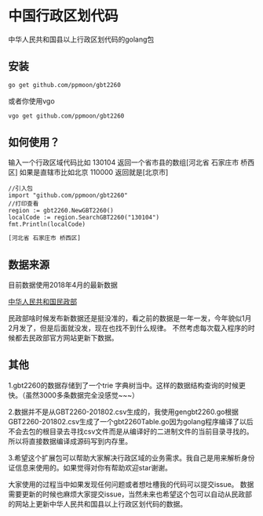 # 中国行政区划代码
中华人民共和国县以上行政区划代码的golang包

## 安装

````bash
go get github.com/ppmoon/gbt2260
````
或者你使用vgo
````bash
vgo get github.com/ppmoon/gbt2260
````
## 如何使用？
输入一个行政区域代码比如 130104 返回一个省市县的数组[河北省 石家庄市 桥西区]
如果是直辖市比如北京 110000 返回就是[北京市]

````golang
//引入包
import "github.com/ppmoon/gbt2260"
//打印查看
region := gbt2260.NewGBT2260()
localCode := region.SearchGBT2260("130104")
fmt.Println(localCode)
````
````bash
[河北省 石家庄市 桥西区]
````
## 数据来源

目前数据使用2018年4月的最新数据

[中华人民共和国民政部](http://www.mca.gov.cn/article/sj/xzqh/2018/)

民政部啥时候发布新数据还是挺没准的，看之前的数据是一年一发，今年貌似1月2月发了，但是后面就没发，现在也找不到什么规律。
不然考虑每次载入程序的时候都去民政部官方网站更新下数据。

## 其他

1.gbt2260的数据存储到了一个trie 字典树当中。这样的数据结构查询的时候更快。（虽然3000多条数据完全没感觉~~~）

2.数据并不是从GBT2260-201802.csv生成的，我使用gengbt2260.go根据GBT2260-201802.csv生成了一个gbt2260Table.go因为golang程序编译了以后不会去包的根目录去寻找csv文件而是从编译好的二进制文件的当前目录寻找的。所以将直接数据编译成源码写到内存里。

3.希望这个扩展包可以帮助大家解决行政区域的业务需求。我自己是用来解析身份证信息来使用的。如果觉得对你有帮助欢迎star谢谢。

大家使用的过程当中如果发现任何问题或者想吐槽我的代码可以提交issue。
数据需要更新的时候也麻烦大家提交issue，当然未来也希望这个包可以自动从民政部的网站上更新中华人民共和国县以上行政区划代码的数据。